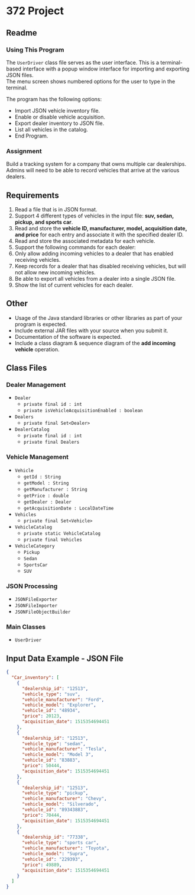 # 372 Project

## Readme

### Using This Program
The `UserDriver` class file serves as the user interface. This is a terminal-based interface with a popup window interface for importing and exporting JSON files.  
The menu screen shows numbered options for the user to type in the terminal.  

The program has the following options:  
- Import JSON vehicle inventory file.  
- Enable or disable vehicle acquisition.  
- Export dealer inventory to JSON file.  
- List all vehicles in the catalog.  
- End Program.  

### Assignment  
Build a tracking system for a company that owns multiple car dealerships. Admins will need to be able to record vehicles that arrive at the various dealers.  

## Requirements  
1. Read a file that is in JSON format.  
2. Support 4 different types of vehicles in the input file: **suv, sedan, pickup, and sports car**.  
3. Read and store the **vehicle ID, manufacturer, model, acquisition date, and price** for each entry and associate it with the specified dealer ID.  
4. Read and store the associated metadata for each vehicle.  
5. Support the following commands for each dealer:  
6. Only allow adding incoming vehicles to a dealer that has enabled receiving vehicles.  
7. Keep records for a dealer that has disabled receiving vehicles, but will not allow new incoming vehicles.  
8. Be able to export all vehicles from a dealer into a single JSON file.  
9. Show the list of current vehicles for each dealer.  

## Other  
- Usage of the Java standard libraries or other libraries as part of your program is expected.  
- Include external JAR files with your source when you submit it.  
- Documentation of the software is expected.  
- Include a class diagram & sequence diagram of the **add incoming vehicle** operation.  

## Class Files  

### Dealer Management  
- `Dealer`  
  - `private final id : int`  
  - `private isVehicleAcquisitionEnabled : boolean`  
- `Dealers`  
  - `private final Set<Dealer>`  
- `DealerCatalog`  
  - `private final id : int`  
  - `private final Dealers`  

### Vehicle Management  
- `Vehicle`  
  - `getId : String`  
  - `getModel : String`  
  - `getManufacturer : String`  
  - `getPrice : double`  
  - `getDealer : Dealer`  
  - `getAcquisitionDate : LocalDateTime`  
- `Vehicles`  
  - `private final Set<Vehicle>`  
- `VehicleCatalog`  
  - `private static VehicleCatalog`  
  - `private final Vehicles`  
- `VehicleCategory`  
  - `Pickup`  
  - `Sedan`  
  - `SportsCar`  
  - `SUV`  

### JSON Processing  
- `JSONFileExporter`  
- `JSONFileImporter`  
- `JSONFileObjectBuilder`  

### Main Classes   
- `UserDriver`  

## Input Data Example - JSON File  
```json
{
  "Car_inventory": [
    {
      "dealership_id": "12513",
      "vehicle_type": "suv",
      "vehicle_manufacturer": "Ford",
      "vehicle_model": "Explorer",
      "vehicle_id": "48934",
      "price": 20123,
      "acquisition_date": 1515354694451
    },
    {
      "dealership_id": "12513",
      "vehicle_type": "sedan",
      "vehicle_manufacturer": "Tesla",
      "vehicle_model": "Model 3",
      "vehicle_id": "83883",
      "price": 50444,
      "acquisition_date": 1515354694451
    },
    {
      "dealership_id": "12513",
      "vehicle_type": "pickup",
      "vehicle_manufacturer": "Chevy",
      "vehicle_model": "Silverado",
      "vehicle_id": "89343883",
      "price": 70444,
      "acquisition_date": 1515354694451
    },
    {
      "dealership_id": "77338",
      "vehicle_type": "sports car",
      "vehicle_manufacturer": "Toyota",
      "vehicle_model": "Supra",
      "vehicle_id": "229393",
      "price": 49889,
      "acquisition_date": 1515354694451
    }
  ]
}
